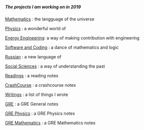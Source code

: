 ##### The projects I am working on in 2019

[Mathematics](https://github.com/AAAlimjan/ComingBack/tree/master/Mathematics) : the langguage of the universe

[Physics](https://github.com/AAAlimjan/stuff2019/tree/master/Physics) : a wonderful world of

[Energy Engineering](https://github.com/AAAlimjan/ComingBack/tree/master/EnergyEngineering): a way of making contribution with engineering

[Software and Coding](https://github.com/AAAlimjan/ComingBack/tree/master/Coding) : a dance of mathematics and logic

[Russian](https://github.com/AAAlimjan/ComingBack/tree/master/Studying%20Russian) : a new language of

[Social Sciences](https://github.com/AAAlimjan/ComingBack/tree/master/Social%20Sciences) : a way of understanding the past

[Readings](https://github.com/AAAlimjan/ComingBack/tree/master/Reading%20Challenge) : a reading notes

[CrashCourse](https://github.com/AAAlimjan/ComingBack/tree/master/CrashCourses) : a crashcourse notes
            
[Writings](https://github.com/AAAlimjan/ComingBack/tree/master/Writings) : a list of things I wrote

[GRE](https://github.com/AAAlimjan/ComingBack/tree/master/GRE)  : a GRE General notes

[GRE Physics](https://github.com/AAAlimjan/ComingBack/tree/master/GRE%20Physics)  : a GRE Physics notes

[GRE Mathematics](https://github.com/AAAlimjan/ComingBack/tree/master/GRE%20Mathematics)  : a GRE Mathematics notes
